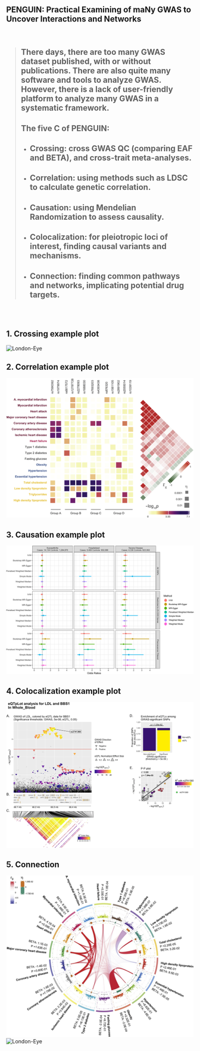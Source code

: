 ## PENGUIN: Practical Examining of maNy GWAS to Uncover Interactions and Networks  
<br/>

> ## There days, there are too many GWAS dataset published, with or without publications. There are also quite many software and tools to analyze GWAS. However, there is a lack of user-friendly platform to analyze many GWAS in a systematic framework.  
> ## The five C of PENGUIN:
> - ## Crossing: cross GWAS QC (comparing EAF and BETA), and cross-trait meta-analyses.
> - ## Correlation: using methods such as LDSC to calculate genetic correlation.
> - ## Causation: using Mendelian Randomization to assess causality. 
> - ## Colocalization: for pleiotropic loci of interest, finding causal variants and mechanisms.  
> - ## Connection: finding common pathways and networks, implicating potential drug targets.   


<br/><br/>  

## 1. Crossing example plot 
![London-Eye](./images/mhplot.png)

## 2. Correlation example plot 
![London-Eye](./images/correlation.png)

## 3. Causation example plot 
![London-Eye](./images/mr.png)

## 4. Colocalization example plot 
![London-Eye](./images/colocalization.png)

## 5. Connection 
![London-Eye](./images/interaction.png)
![London-Eye](./images/network.png)